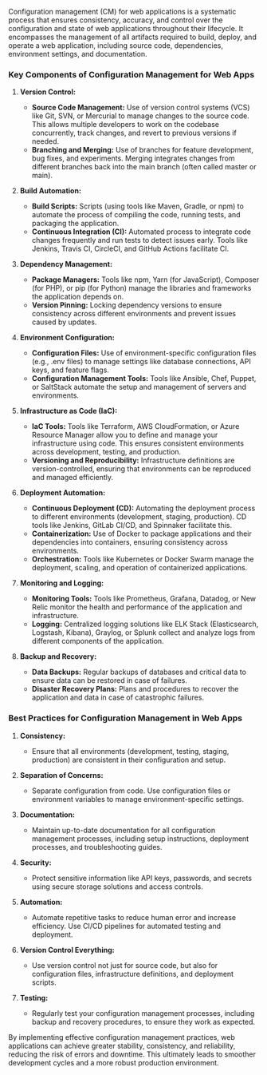 Configuration management (CM) for web applications is a systematic process that ensures consistency, accuracy, and control over the configuration and state of web applications throughout their lifecycle. It encompasses the management of all artifacts required to build, deploy, and operate a web application, including source code, dependencies, environment settings, and documentation.

### Key Components of Configuration Management for Web Apps

1. **Version Control:**
   - **Source Code Management:** Use of version control systems (VCS) like Git, SVN, or Mercurial to manage changes to the source code. This allows multiple developers to work on the codebase concurrently, track changes, and revert to previous versions if needed.
   - **Branching and Merging:** Use of branches for feature development, bug fixes, and experiments. Merging integrates changes from different branches back into the main branch (often called master or main).

2. **Build Automation:**
   - **Build Scripts:** Scripts (using tools like Maven, Gradle, or npm) to automate the process of compiling the code, running tests, and packaging the application.
   - **Continuous Integration (CI):** Automated process to integrate code changes frequently and run tests to detect issues early. Tools like Jenkins, Travis CI, CircleCI, and GitHub Actions facilitate CI.

3. **Dependency Management:**
   - **Package Managers:** Tools like npm, Yarn (for JavaScript), Composer (for PHP), or pip (for Python) manage the libraries and frameworks the application depends on.
   - **Version Pinning:** Locking dependency versions to ensure consistency across different environments and prevent issues caused by updates.

4. **Environment Configuration:**
   - **Configuration Files:** Use of environment-specific configuration files (e.g., .env files) to manage settings like database connections, API keys, and feature flags.
   - **Configuration Management Tools:** Tools like Ansible, Chef, Puppet, or SaltStack automate the setup and management of servers and environments.

5. **Infrastructure as Code (IaC):**
   - **IaC Tools:** Tools like Terraform, AWS CloudFormation, or Azure Resource Manager allow you to define and manage your infrastructure using code. This ensures consistent environments across development, testing, and production.
   - **Versioning and Reproducibility:** Infrastructure definitions are version-controlled, ensuring that environments can be reproduced and managed efficiently.

6. **Deployment Automation:**
   - **Continuous Deployment (CD):** Automating the deployment process to different environments (development, staging, production). CD tools like Jenkins, GitLab CI/CD, and Spinnaker facilitate this.
   - **Containerization:** Use of Docker to package applications and their dependencies into containers, ensuring consistency across environments.
   - **Orchestration:** Tools like Kubernetes or Docker Swarm manage the deployment, scaling, and operation of containerized applications.

7. **Monitoring and Logging:**
   - **Monitoring Tools:** Tools like Prometheus, Grafana, Datadog, or New Relic monitor the health and performance of the application and infrastructure.
   - **Logging:** Centralized logging solutions like ELK Stack (Elasticsearch, Logstash, Kibana), Graylog, or Splunk collect and analyze logs from different components of the application.

8. **Backup and Recovery:**
   - **Data Backups:** Regular backups of databases and critical data to ensure data can be restored in case of failures.
   - **Disaster Recovery Plans:** Plans and procedures to recover the application and data in case of catastrophic failures.

### Best Practices for Configuration Management in Web Apps

1. **Consistency:**
   - Ensure that all environments (development, testing, staging, production) are consistent in their configuration and setup.

2. **Separation of Concerns:**
   - Separate configuration from code. Use configuration files or environment variables to manage environment-specific settings.

3. **Documentation:**
   - Maintain up-to-date documentation for all configuration management processes, including setup instructions, deployment processes, and troubleshooting guides.

4. **Security:**
   - Protect sensitive information like API keys, passwords, and secrets using secure storage solutions and access controls.

5. **Automation:**
   - Automate repetitive tasks to reduce human error and increase efficiency. Use CI/CD pipelines for automated testing and deployment.

6. **Version Control Everything:**
   - Use version control not just for source code, but also for configuration files, infrastructure definitions, and deployment scripts.

7. **Testing:**
   - Regularly test your configuration management processes, including backup and recovery procedures, to ensure they work as expected.

By implementing effective configuration management practices, web applications can achieve greater stability, consistency, and reliability, reducing the risk of errors and downtime. This ultimately leads to smoother development cycles and a more robust production environment.
